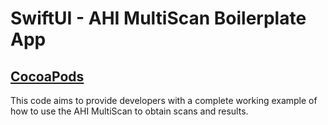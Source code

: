 # SwiftUI - AHI MultiScan Boilerplate App

## [CocoaPods](https://cocoapods.org)

This code aims to provide developers with a complete working example of how to use the AHI MultiScan to obtain scans and results.
